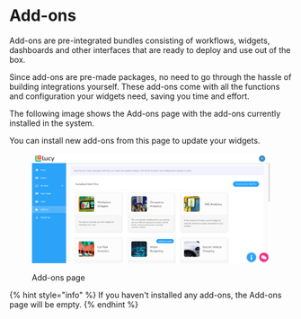 # Add-ons

Add-ons are pre-integrated bundles consisting of workflows, widgets, dashboards and other interfaces that are ready to deploy and use out of the box.

Since add-ons are pre-made packages, no need to go through the hassle of building integrations yourself. These add-ons come with all the functions and configuration your widgets need, saving you time and effort.

The following image shows the Add-ons page with the add-ons currently installed in the system.

You can install new add-ons from this page to update your widgets.

<figure><img src="../.gitbook/assets/Add-ons page_3.png" alt=""><figcaption><p>Add-ons page</p></figcaption></figure>



{% hint style="info" %}
If you haven't installed any add-ons, the Add-ons page will be empty.
{% endhint %}

